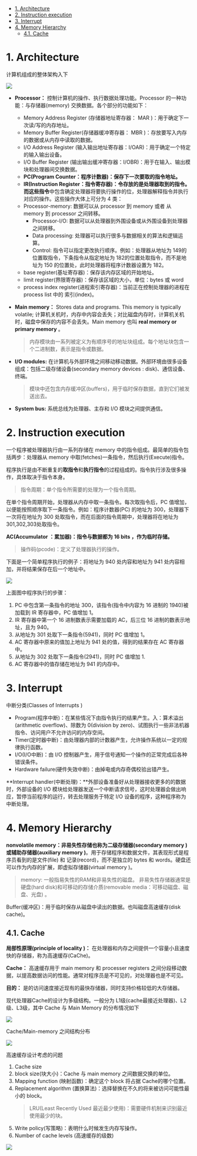 <!--
 * @Author: JohnJeep
 * @Date: 2020-03-18 16:25:51
 * @LastEditors: JohnJeep
 * @LastEditTime: 2025-03-26 09:22:13
 * @Description: operation system learning
 * Copyright (c) 2025 by John Jeep, All Rights Reserved. 
-->

- [1. Architecture](#1-architecture)
- [2. Instruction execution](#2-instruction-execution)
- [3. Interrupt](#3-interrupt)
- [4. Memory Hierarchy](#4-memory-hierarchy)
  - [4.1. Cache](#41-cache)


# 1. Architecture


计算机组成的整体架构入下

<img src="./figures/computer-components.png">


- **Processor：** 控制计算机的操作、执行数据处理功能。Processor 的一种功能：与存储器(memory) 交换数据。各个部分的功能如下：  
  - Memory Address Register (存储器地址寄存器： MAR )：用于确定下一次读/写的内存地址。
  - Memory Buffer Register(存储器缓冲寄存器： MBR )：存放要写入内存的数据或从内存中读取的数据。
  - I/O Address Register (输入输出地址寄存器：I/OAR)：用于确定一个特定的输入输出设备。
  - I/O Buffer Register (输出输出缓冲寄存器：I/OBR)：用于在输入、输出模块和处理器间交换数据。
  - **PC(Program Counter：程序计数器)：保存下一次要取的指令地址。**
  - **IR(Instruction Register：指令寄存器)：令存放的是处理器取到的指令。**而这些**指令**中包含确定处理器将要执行操作的位，处理器解释指令并执行对应的操作。这些操作大体上可分为 4 类：
  - Processor-memory:  数据可以从 processor 到 memory 或者 从 memory 到 processor 之间转移。
    - Processor-I/O:   数据可以从处理器到外围设备或从外围设备到处理器之间转移。
    - Data processing: 处理器可以执行很多与数据相关的算法和逻辑运算。  
    - Control:   指令可以指定更改执行顺序。例如：处理器从地址为 149的位置取指令，下条指令从指定地址为 182的位置处取指令，而不是地址为 150 的位置处，此时处理器将程序计数器设置为 182。
  - base register(基址寄存器)：保存该内存区域的开始地址。
  - limit register(界限寄存器)：保存该区域的大小，单位：bytes 或 word
  - process index register(进程索引寄存器)：当前正在控制处理器的进程在 process list 中的 索引(index)。
  
- **Main memory：** Stores data and programs.   This memory is typically volatile; 计算机关机时，内存中内容会丢失；对比磁盘内存时，计算机关机时，磁盘中保存的内容不会丢失。Main memory 也叫  **real memory or primary
  memory**  。

  >内存模块由一系列被定义为有顺序号的地址块组成。每个地址块包含一个二进制数，表示是指令或数据。

- **I/O modules:** 在计算机与外部环境之间移动移动数据。外部环境由很多设备组成：包括二级存储设备(secondary
  memory devices : disk)、通信设备、终端。

  > 模块中还包含内存缓冲区(buffers)，用于临时保存数据，直到它们被发送出去。

- **System bus:** 系统总线为处理器、主存和 I/O 模块之间提供通信。



# 2. Instruction execution

一个程序被处理器执行由一系列存储在 memory 中的指令组成。最简单的指令包括两步：处理器从 memory 中取(fetches)一条指令，然后执行(Execute)指令。

程序执行是由不断重复的**取指令**和**执行指令**的过程组成的。指令执行涉及很多操作，具体取决于指令本身。

> 指令周期：单个指令所需要的处理为一个指令周期。

在单个指令周期开始，处理器从内存中取一条指令。每次取指令后，PC 值增加，以便能按照顺序取下一条指令。例如：程序计数器(PC) 的地址为 300，处理器下一次将在地址为 300 处取指令，而在后面的指令周期中，处理器将在地址为 301,302,303处取指令。

**AC(Accumulator ：累加器)：指令与数据都为 16 bits ，作为临时存储。**

> 操作码(pcode)：定义了处理器执行的操作。



下面是一个简单程序执行的例子：将地址为 940 处内容和地址为 941 处内容相加，并将结果保存在后一个地址中。

<img src="./figures/program-execute.png">

上面图中程序执行的步骤：

1. PC 中包含第一条指令的地址 300，该指令(指令中内容为 16 进制的 1940)被加载到 IR 寄存器中，PC 值增加 1。
2. IR 寄存器中第一个 16 进制数表示需要加载的  AC，后三位 16 进制的数表示地址，且为 940。
3. 从地址为 301 处取下一条指令(5941)，同时 PC 值增加 1。
4. AC 寄存器中原来的值加上地址为 941 处的值，得到的结果存在 AC 寄存器中。
5. 从地址为 302 处取下一条指令(2941)，同时 PC 值增加 1.
6. AC 寄存器中的值存储在地址为 941 的内存中。

# 3. Interrupt

中断分类(Classes of Interrupts  )

- Program(程序中断)：在某些情况下由指令执行的结果产生。入：算术溢出(arithmetic overflow)、除数为 0(division by zero)、试图执行一些非法机器指令、访问用户不允许访问的内存空间。
- Timer(定时器中断)：由处理器内部的计数器产生，允许操作系统以一定的规律执行函数。
- I/O(I/O中断)：由 I/O 控制器产生，用于信号通知一个操作的正常完成后各种错误条件。
- Hardware failure(硬件失效中断)：由掉电或内存奇偶校验出错产生。

**Interrupt handler(中断处理)：**外部设备准备好从处理器接收更多的的数据时，外部设备的 I/O 模块给处理器发送一个中断请求信号，这时处理器会做出响应，暂停当前程序的运行，转去处理服务于特定 I/O 设备的程序，这种程序称为 中断处理。



# 4. Memory Hierarchy

**nonvolatile memory：**非易失性存储也称为**二级存储器(secondary memory  )**或**辅助存储器(auxiliary memory  )**。用于存储程序和数据文件，其表现形式是程序员看到的是文件(file) 和 记录(record)，而不是独立的 bytes 和 words。硬盘还可以作为内存的扩展，即虚拟存储器(virtual memory  )。

> memory: 一般指易失性的RAM和非易失性的磁盘。
> 非易失性存储器通常是 硬盘(hard disk)和可移动的存储介质(removable media：可移动磁盘、磁盘、光盘) 。 

Buffer(缓冲区)：用于临时保存从磁盘中读出的数据。也叫磁盘高速缓存(disk cache)。



## 4.1. Cache

**局部性原理(principle of locality )：** 在处理器和内存之间提供一个容量小且速度快的存储器，称为高速缓存(CaChe)。

**Cache：** 高速缓存用于 main memory 和  processer registers 之间分段移动数据，以提高数据访问的性能。通常对程序员是不可见的，对处理器也是不可见。

**目的：** 是的访问速度接近现有的最快存储器，同时支持价格较低的大存储器。

现代处理器Cache的设计为多级结构。一般分为 L1级(cache最接近处理器)、L2级、L3级，其中 Cache 与 Main Memory 的分布情况如下

<img src="./figures/cache-main-memory.png">


Cache/Main-memory 之间结构分布

<img src="./figures/cache-main-memory-structure.png">


高速缓存设计考虑的问题
1. Cache size
2. block size(块大小)：Cache 与 main memory 之间数据交换的单位。
3. Mapping function (映射函数)：确定这个 block 将占据 Cache的哪个位置。
4. Replacement algorithm (置换算法)：选择替换在不久的将来被访问可能性最小的 block。
   > LRU(Least Recently Used 最近最少使用)：需要硬件机制来识别最近使用最少的块。
5. Write policy(写策略)：表明什么时候发生内存写操作。
6. Number of cache levels (高速缓存的级数)

<img src="./figures/Computer-Hardware-and-Software-Structure.png">

